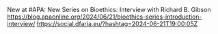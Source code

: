 New at #APA: New Series on Bioethics: Interview with Richard B. Gibson https://blog.apaonline.org/2024/06/21/bioethics-series-introduction-interview/ https://social.dfaria.eu/?hashtag=2024-06-21T19:00:05Z